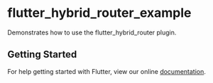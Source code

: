# flutter_hybrid_router_example

Demonstrates how to use the flutter_hybrid_router plugin.

## Getting Started

For help getting started with Flutter, view our online
[documentation](https://flutter.io/).
